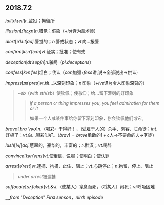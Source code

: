 ## 2018.7.2

$jail$$[dʒeɪl]$$n.$监狱；拘留所

$illusion$$[ɪˈlu$$:$$ʒn]$$n.$错觉；假象（$+ist$译为魔术师）

$alert$$[əˈlɜ$$:$$t]$$adj.$警觉的；$n.$警戒状态；$vt.$向...报警

$confirm$$[kənˈfɜ$$:$$m]$$vt.$证实；批准；使有效

$deception$$[dɪˈsepʃn]$$n.$骗局（$pl.deceptions$）

$confess$$[kənˈfes]$坦白；供认（$con$加强+$fess$讲,说$\rightarrow$全部说出$\rightarrow$供认）

$impress$$[ɪmˈpres]$$vt.$给...以深刻印象；$n.$印象（$+ive$译为令人印象深刻的）

> ~$sb（with$ $sth/sb）$使钦佩；使敬仰；给…留下深刻的好印象
> > $if$ $a$ $person$ $or$ $thing$ $impresses$ $you$, $you$ $feel$ $admiration$ $for$ $them$ $or$ $it$
> >
> > 如果一个人或某件事给你留下深刻印象，你会钦佩他们或它。

$bravo$$[ˌbrɑ$$:$$ˈvəʊ]$$n.$（喝彩）干得好！，（受雇于人的）杀手、刺客、亡命徒；$int.$好极了；$vt.$向...喝彩叫好。（$brav[=brave$勇敢的$]+o$人$\rightarrow$不要命的人$\rightarrow$歹徒）

$lush$$[lʌʃ]$$adj.$葱翠的，豪华的，丰富的；$n.$醉汉；$vt.$喝醉

$convince$$[kənˈvɪns]$$vt.$使相信，说服；使明白；使认罪

$arrest$$[əˈrest]$$vt.$逮捕、拘捕，止住、阻止；$vt.$心跳停止；$n.$拘留，停止、阻止

> $under$ $arrest$被逮捕

$suffocate$$[ˈsʌfəkeɪt]$$vt.$&$vi.$（使某人）窒息而死，（将某人）闷死；$vi.$呼吸困难

**__**$from$ "$Deception$" $First$ $senson$，$ninth$ $episode$


